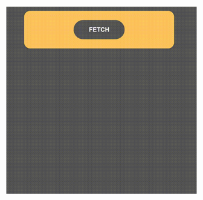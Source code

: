 ![gif](https://github.com/StanlyLife/Code-Snippets/blob/master/Javascript/Fetch/readme%20assets/4f24d193ce3b28a03995e30361fb9b2c.gif?raw=true)

